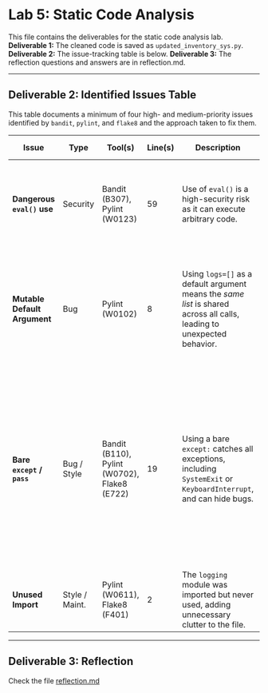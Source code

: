 # Lab 5: Static Code Analysis

This file contains the deliverables for the static code analysis lab.
**Deliverable 1:** The cleaned code is saved as `updated_inventory_sys.py`.
**Deliverable 2:** The issue-tracking table is below.
**Deliverable 3:** The reflection questions and answers are in reflection.md.

---

## Deliverable 2: Identified Issues Table

This table documents a minimum of four high- and medium-priority issues identified by `bandit`, `pylint`, and `flake8` and the approach taken to fix them.

| Issue | Type | Tool(s) | Line(s) | Description | Fix Approach |
| --- | --- | --- | --- | --- | --- |
| **Dangerous `eval()` use** | Security | Bandit (B307), Pylint (W0123) | 59 | Use of `eval()` is a high-security risk as it can execute arbitrary code. | Removed the `eval()` call and replaced it with a standard `print('eval used')` statement. |
| **Mutable Default Argument** | Bug | Pylint (W0102) | 8 | Using `logs=[]` as a default argument means the *same list* is shared across all calls, leading to unexpected behavior. | Changed the default argument to `logs=None` and initialized a new `logs = []` list inside the function if it was `None`. |
| **Bare `except` / `pass`** | Bug / Style | Bandit (B110), Pylint (W0702), Flake8 (E722) | 19 | Using a bare `except:` catches all exceptions, including `SystemExit` or `KeyboardInterrupt`, and can hide bugs. | Replaced the bare `except:` with a specific `except KeyError:`. This now only catches the expected error (trying to remove an item that doesn't exist) and lets other errors surface. |
| **Unused Import** | Style / Maint. | Pylint (W0611), Flake8 (F401) | 2 | The `logging` module was imported but never used, adding unnecessary clutter to the file. | Removed the `import logging` line completely. |

---

## Deliverable 3: Reflection
Check the file [reflection.md](reflection.md)

